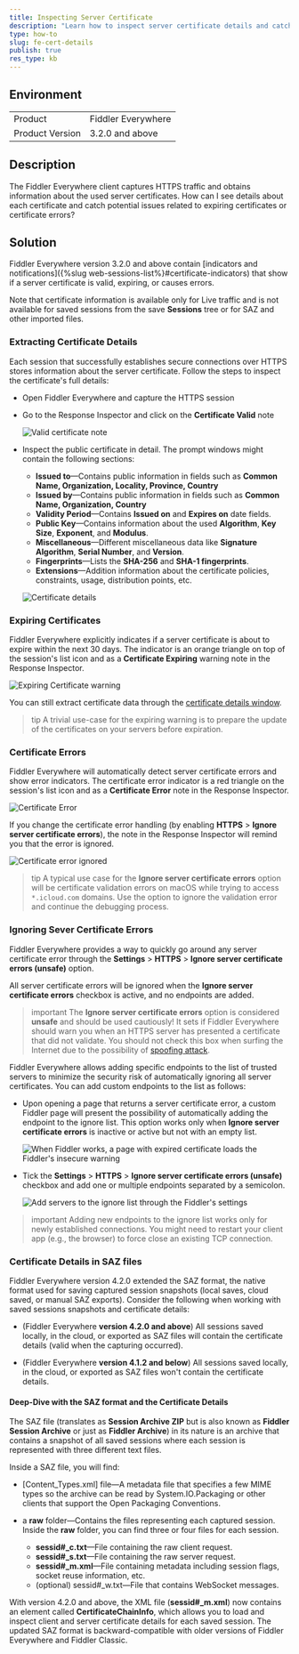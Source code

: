 ```yaml
---
title: Inspecting Server Certificate
description: "Learn how to inspect server certificate details and catch potential certificate-related issues with Fiddler Everywhere MITM proxy."
type: how-to
slug: fe-cert-details
publish: true
res_type: kb
---
```



## Environment

|   |   |
|---|---|
| Product   | Fiddler Everywhere
| Product Version | 3.2.0 and above  |

## Description

The Fiddler Everywhere client captures HTTPS traffic and obtains information about the used server certificates. How can I see details about each certificate and catch potential issues related to expiring certificates or certificate errors?

## Solution

Fiddler Everywhere version 3.2.0 and above contain [indicators and notifications]({%slug web-sessions-list%}#certificate-indicators) that show if a server certificate is valid, expiring, or causes errors.

Note that certificate information is available only for Live traffic and is not available for saved sessions from the save **Sessions** tree or for SAZ and other imported files.

### Extracting Certificate Details

Each session that successfully establishes secure connections over HTTPS stores information about the server certificate. Follow the steps to inspect the certificate's full details:

- Open Fiddler Everywhere and capture the HTTPS session

- Go to the Response Inspector and click on the **Certificate Valid** note

    ![Valid certificate note](../images/livetraffic/certs/certficate-valid-note.png)

- Inspect the public certificate in detail. The prompt windows might contain the following sections:
    
    * **Issued to**&mdash;Contains public information in fields such as **Common Name, Organization, Locality, Province, Country**
    * **Issued by**&mdash;Contains public information in fields such as **Common Name, Organization, Country**
    * **Validity Period**&mdash;Contains **Issued on** and **Expires on** date fields.
    * **Public Key**&mdash;Contains information about the used **Algorithm**, **Key Size**, **Exponent**, and **Modulus**.
    * **Miscellaneous**&mdash;Different miscellaneous data like **Signature Algorithm**, **Serial Number**, and **Version**.
    * **Fingerprints**&mdash;Lists the **SHA-256** and **SHA-1 fingerprints**.
    * **Extensions**&mdash;Addition information about the certificate policies, constraints, usage, distribution points, etc.


    ![Certificate details](../images/livetraffic/certs/certficate-valid.png)

### Expiring Certificates

Fiddler Everywhere explicitly indicates if a server certificate is about to expire within the next 30 days. The indicator is an orange triangle on top of the session's list icon and as a **Certificate Expiring** warning note in the Response Inspector. 

![Expiring Certificate warning](../images/livetraffic/certs/certficate-expiriing-note.png)

You can still extract certificate data through the [certificate details window](#extracting-certificate-details).

>tip A trivial use-case for the expiring warning is to prepare the update of the certificates on your servers before expiration. 


### Certificate Errors

Fiddler Everywhere will automatically detect server certificate errors and show error indicators. The certificate error indicator is a red triangle on the session's list icon and as a **Certificate Error** note in the Response Inspector. 

![Certificate Error](../images/livetraffic/certs/certficate-error-note.png)

If you change the certificate error handling (by enabling **HTTPS** > **Ignore server certificate errors**), the note in the Response Inspector will remind you that the error is ignored.

![Certificate error ignored](../images/livetraffic/certs/certficate-error-ignored.png)

>tip A typical use case for the **Ignore server certificate errors** option will be certificate validation errors on macOS while trying to access `*.icloud.com` domains. Use the option to ignore the validation error and continue the debugging process.


### Ignoring Sever Certificate Errors

Fiddler Everywhere provides a way to quickly go around any server certificate error through the **Settings** > **HTTPS** > **Ignore server certificate errors (unsafe)** option.

All server certificate errors will be ignored when the **Ignore server certificate errors** checkbox is active, and no endpoints are added.

>important The **Ignore server certificate errors** option is considered **unsafe** and should be used cautiously! It sets if Fiddler Everywhere should warn you when an HTTPS server has presented a certificate that did not validate. You should not check this box when surfing the Internet due to the possibility of [spoofing attack](https://en.wikipedia.org/wiki/Spoofing_attack).

Fiddler Everywhere allows adding specific endpoints to the list of trusted servers to minimize the security risk of automatically ignoring all server certificates. You can add custom endpoints to the list as follows: 

- Upon opening a page that returns a server certificate error, a custom Fiddler page will present the possibility of automatically adding the endpoint to the ignore list. This option works only when **Ignore server certificate errors** is inactive or active but not with an empty list.

    ![When Fiddler works, a page with expired certificate loads the Fiddler's insecure warning](../images/livetraffic/certs/browser-fiddler-insecure-page.png)

- Tick the **Settings** > **HTTPS** > **Ignore server certificate errors (unsafe)** checkbox and add one or multiple endpoints separated by a semicolon.

    ![Add servers to the ignore list through the Fiddler's settings](../images/livetraffic/certs/ignore-certificate-errors-settings.png)

>important Adding new endpoints to the ignore list works only for newly established connections. You might need to restart your client app (e.g., the browser) to force close an existing TCP connection.


### Certificate Details in SAZ files

Fiddler Everywhere version 4.2.0 extended the SAZ format, the native format used for saving captured session snapshots (local saves, cloud saved, or manual SAZ exports). Consider the following when working with saved sessions snapshots and certificate details: 

- (Fiddler Everywhere **version 4.2.0 and above**) All sessions saved locally, in the cloud, or exported as SAZ files will contain the certificate details (valid when the capturing occurred).

- (Fiddler Everywhere **version 4.1.2 and below**) All sessions saved locally, in the cloud, or exported as SAZ files won't contain the certificate details.


#### Deep-Dive with the SAZ format and the Certificate Details

The SAZ file (translates as **Session Archive ZIP** but is also known as **Fiddler Session Archive** or just as **Fiddler Archive**) in its nature is an archive that contains a snapshot of all saved sessions where each session is represented with three different text files.

Inside a SAZ file, you will find:

- [Content_Types.xml] file&mdash;A metadata file that specifies a few MIME types so the archive can be read by System.IO.Packaging or other clients that support the Open Packaging Conventions.
- a **raw** folder&mdash;Contains the files representing each captured session. Inside the **raw** folder, you can find three or four files for each session.

    * **sessid#_c.txt**&mdash;File containing the raw client request.
    * **sessid#_s.txt**&mdash;File containing the raw server request.
    * **sessid#_m.xml**&mdash;File containing metadata including session flags, socket reuse information, etc.
    * (optional) sessid#_w.txt&mdash;File that contains WebSocket messages.

With version 4.2.0 and above, the XML file (**sessid#_m.xml**) now contains an element called **CertificateChainInfo**, which allows you to load and inspect client and server certificate details for each saved session. The updated SAZ format is backward-compatible with older versions of Fiddler Everywhere and Fiddler Classic.